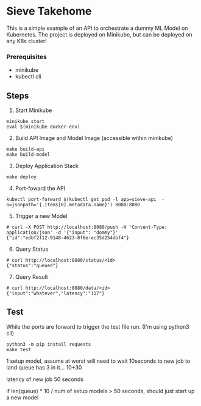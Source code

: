 # Sieve Takehome
This is a simple example of an API to orchestrate a dummy ML Model on Kubernetes. The project is deployed on Minikube, but can be deployed on any K8s cluster!

### Prerequisites
- minikube
- kubectl cli

## Steps
1. Start Minikube
```
minikube start
eval $(minikube docker-env)
```

2. Build API Image and Model Image (accessible within minikube)
```
make build-api
make build-model
```

3. Deploy Application Stack
```
make deploy
```

4. Port-foward the API
```
kubectl port-forward $(kubectl get pod -l app=sieve-api  -o=jsonpath='{.items[0].metadata.name}') 8080:8080
```

5. Trigger a new Model
```
# curl -X POST http://localhost:8080/push -H 'Content-Type: application/json' -d '{"input": "dommy"}'
{"id":"edbf2f12-9148-4623-8f6e-ec35d254dbf4"}
```

6. Query Status
```
# curl http://localhost:8080/status/<id>
{"status":"queued"}
```

7. Query Result
```
# curl http://localhost:8080/data/<id>
{"input":"whatever","latency":"117"}
```

## Test
While the ports are forward to trigger the test file run. (I'm using python3 cli)
```
python3 -m pip install requests
make test
```

1 setup model, assume at worst will need to wait 10seconds to new job to land
queue has 3 in it... 10+30

latency of new job 50 seconds

if len(queue) * 10 / num of setup models > 50 seconds, should just start up a new model